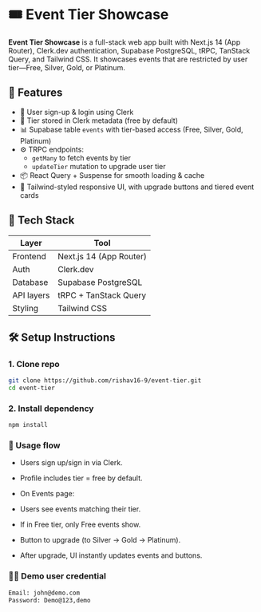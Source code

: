 # 🎟️ Event Tier Showcase

**Event Tier Showcase** is a full-stack web app built with Next.js 14 (App Router), Clerk.dev authentication, Supabase PostgreSQL, tRPC, TanStack Query, and Tailwind CSS. It showcases events that are restricted by user tier—Free, Silver, Gold, or Platinum.

## 🚀 Features

- 🎫 User sign-up & login using Clerk
- 🧾 Tier stored in Clerk metadata (free by default)
- 📊 Supabase table `events` with tier-based access (Free, Silver, Gold, Platinum)
- ⚙️ TRPC endpoints:
  - `getMany` to fetch events by tier
  - `updateTier` mutation to upgrade user tier
- 📦 React Query + Suspense for smooth loading & cache
- 🎨 Tailwind-styled responsive UI, with upgrade buttons and tiered event cards

## 🧱 Tech Stack

| Layer      | Tool                    |
| ---------- | ----------------------- |
| Frontend   | Next.js 14 (App Router) |
| Auth       | Clerk.dev               |
| Database   | Supabase PostgreSQL     |
| API layers | tRPC + TanStack Query   |
| Styling    | Tailwind CSS            |

## 🛠️ Setup Instructions

### 1. Clone repo

```bash
git clone https://github.com/rishav16-9/event-tier.git
cd event-tier
```

### 2. Install dependency

```bash
npm install
```

### 🧩 Usage flow

- Users sign up/sign in via Clerk.

- Profile includes tier = free by default.

- On Events page:

- Users see events matching their tier.

- If in Free tier, only Free events show.

- Button to upgrade (to Silver → Gold → Platinum).

- After upgrade, UI instantly updates events and buttons.

### 👩‍💻 Demo user credential

```bash
Email: john@demo.com
Password: Demo@123,demo
```

